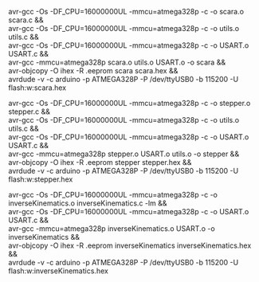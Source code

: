 avr-gcc -Os -DF_CPU=16000000UL -mmcu=atmega328p -c -o scara.o scara.c && \
avr-gcc -Os -DF_CPU=16000000UL -mmcu=atmega328p -c -o utils.o utils.c && \
avr-gcc -Os -DF_CPU=16000000UL -mmcu=atmega328p -c -o USART.o USART.c && \
avr-gcc -mmcu=atmega328p scara.o utils.o USART.o -o scara && \
avr-objcopy -O ihex -R .eeprom scara scara.hex && \
avrdude -v -c arduino -p ATMEGA328P -P /dev/ttyUSB0 -b 115200 -U flash:w:scara.hex

avr-gcc -Os -DF_CPU=16000000UL -mmcu=atmega328p -c -o stepper.o stepper.c && \
avr-gcc -Os -DF_CPU=16000000UL -mmcu=atmega328p -c -o utils.o utils.c && \
avr-gcc -Os -DF_CPU=16000000UL -mmcu=atmega328p -c -o USART.o USART.c && \
avr-gcc -mmcu=atmega328p stepper.o USART.o utils.o -o stepper && \
avr-objcopy -O ihex -R .eeprom stepper stepper.hex && \
avrdude -v -c arduino -p ATMEGA328P -P /dev/ttyUSB0 -b 115200 -U flash:w:stepper.hex

avr-gcc -Os -DF_CPU=16000000UL -mmcu=atmega328p -c -o inverseKinematics.o inverseKinematics.c -lm && \
avr-gcc -Os -DF_CPU=16000000UL -mmcu=atmega328p -c -o USART.o USART.c && \
avr-gcc -mmcu=atmega328p inverseKinematics.o USART.o -o inverseKinematics && \
avr-objcopy -O ihex -R .eeprom inverseKinematics inverseKinematics.hex && \
avrdude -v -c arduino -p ATMEGA328P -P /dev/ttyUSB0 -b 115200 -U flash:w:inverseKinematics.hex
